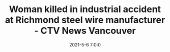 ---
"title": "Woman killed in industrial accident at Richmond steel wire manufacturer - CTV News Vancouver"
"date": "2021-5-6 7:0:0"
"feed_name": "GOOGLENEWSINDUSTRIAL"
"feed_website": "https://news.google.com/search?q=industrial%2Bincident&hl=en-US&gl=US&ceid=US:en"
"feed_rss": "https://news.google.com/rss/search?q=industrial%2Bincident&hl=en-US&gl=US&ceid=US:en"
"link": "https://bc.ctvnews.ca/woman-killed-in-industrial-accident-at-richmond-steel-wire-manufacturer-1.5417249"
"file": "_posts/2021-1-1-1048d5792f4caf2875bcc38795ff206694449eeb.md"
"accident": "1"
"drilling": "1"
---